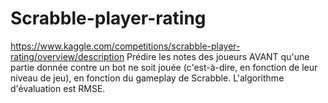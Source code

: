 # Scrabble-player-rating 
https://www.kaggle.com/competitions/scrabble-player-rating/overview/description
Prédire les notes des joueurs AVANT qu'une partie donnée contre un bot ne soit jouée 
(c'est-à-dire, en fonction de leur niveau de jeu), en fonction du gameplay de Scrabble. L'algorithme d'évaluation est RMSE.



